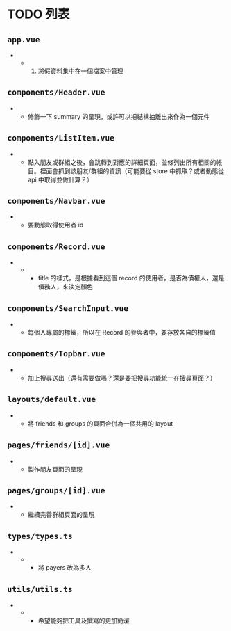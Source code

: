 # TODO 列表

## `app.vue`

- - 1. 將假資料集中在一個檔案中管理

## `components/Header.vue`

- - 修飾一下 summary 的呈現，或許可以把結構抽離出來作為一個元件

## `components/ListItem.vue`

- - 點入朋友或群組之後，會跳轉到對應的詳細頁面，並條列出所有相關的帳目。裡面會抓到該朋友/群組的資訊（可能要從 store 中抓取？或者動態從 api 中取得並做計算？）

## `components/Navbar.vue`

- - 要動態取得使用者 id

## `components/Record.vue`

- * - title 的樣式，是根據看到這個 record 的使用者，是否為債權人，還是債務人，來決定顏色

## `components/SearchInput.vue`

- - 每個人專屬的標籤，所以在 Record 的參與者中，要存放各自的標籤值

## `components/Topbar.vue`

- - 加上搜尋送出（還有需要做嗎？還是要把搜尋功能統一在搜尋頁面？）

## `layouts/default.vue`

- - 將 friends 和 groups 的頁面合併為一個共用的 layout

## `pages/friends/[id].vue`

- - 製作朋友頁面的呈現

## `pages/groups/[id].vue`

- - 繼續完善群組頁面的呈現

## `types/types.ts`

- * - 將 payers 改為多人

## `utils/utils.ts`

- * - 希望能夠把工具及撰寫的更加簡潔

